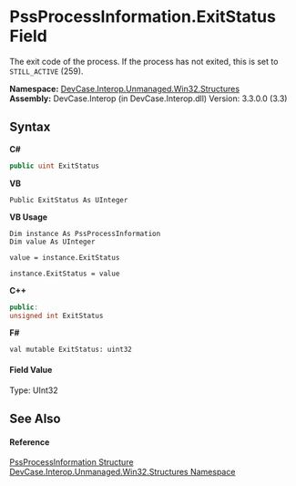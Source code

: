 # PssProcessInformation.ExitStatus Field
 

The exit code of the process. If the process has not exited, this is set to `STILL_ACTIVE` (259).

**Namespace:**&nbsp;<a href="N_DevCase_Interop_Unmanaged_Win32_Structures">DevCase.Interop.Unmanaged.Win32.Structures</a><br />**Assembly:**&nbsp;DevCase.Interop (in DevCase.Interop.dll) Version: 3.3.0.0 (3.3)

## Syntax

**C#**<br />
``` C#
public uint ExitStatus
```

**VB**<br />
``` VB
Public ExitStatus As UInteger
```

**VB Usage**<br />
``` VB Usage
Dim instance As PssProcessInformation
Dim value As UInteger

value = instance.ExitStatus

instance.ExitStatus = value
```

**C++**<br />
``` C++
public:
unsigned int ExitStatus
```

**F#**<br />
``` F#
val mutable ExitStatus: uint32
```


#### Field Value
Type: UInt32

## See Also


#### Reference
<a href="T_DevCase_Interop_Unmanaged_Win32_Structures_PssProcessInformation">PssProcessInformation Structure</a><br /><a href="N_DevCase_Interop_Unmanaged_Win32_Structures">DevCase.Interop.Unmanaged.Win32.Structures Namespace</a><br />